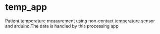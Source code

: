 # temp_app
Patient temperature measurement using non-contact temperature sensor and arduino.The data is handled by this processing app
